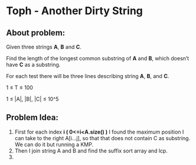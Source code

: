 # Toph - Another Dirty String

## About problem:  
Given three strings  **A**,  **B**  and  **C**.

Find the length of the longest common substring of  **A**  and  **B**, which doesn’t have  **C**  as a substring.
  
  For each test there will be three lines describing string  **A**,  **B**, and  **C**.

1 ≤ T ≤ 100

1 ≤ |A|, |B|, |C| ≤ 10^5  

## Problem Idea:  

 1. First for each index **i ( 0<=i<A.size() )** I found the maximum position I can take to the right A[i...j], so that that does not contain C as substring. We can do it but running a KMP.
 2. Then I join string A and B and find the suffix sort array and lcp.
 3. 
<!--stackedit_data:
eyJoaXN0b3J5IjpbLTExMTA4MTgxMCwxNjM2NDYyMTEyXX0=
-->